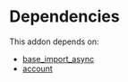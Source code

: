 # Dependencies

This addon depends on:

- [base_import_async](../../../../odoo-bringout-oca-queue-base_import_async)
- [account](../../../../../oca-ocb-accounting/odoo-bringout-oca-ocb-account)

